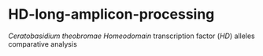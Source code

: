 # HD-long-amplicon-processing
_Ceratobasidium theobromae_ _Homeodomain_ transcription factor (_HD_) alleles comparative analysis
